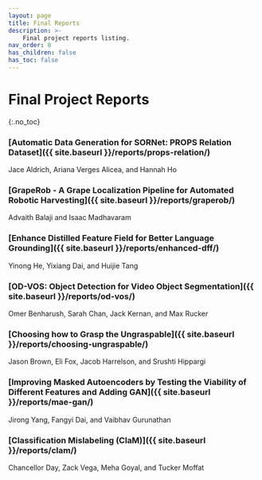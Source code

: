 ```yaml
---
layout: page
title: Final Reports
description: >-
    Final project reports listing.
nav_order: 8
has_children: false
has_toc: false
---
```


# Final Project Reports
{:.no_toc}


### [Automatic Data Generation for SORNet: PROPS Relation Dataset]({{ site.baseurl }}/reports/props-relation/)
Jace Aldrich, Ariana Verges Alicea, and Hannah Ho

### [GrapeRob - A Grape Localization Pipeline for Automated Robotic Harvesting]({{ site.baseurl }}/reports/graperob/)
Advaith Balaji and Isaac Madhavaram 

### [Enhance Distilled Feature Field for Better Language Grounding]({{ site.baseurl }}/reports/enhanced-dff/)
Yinong He, Yixiang Dai, and Huijie Tang

### [OD-VOS: Object Detection for Video Object Segmentation]({{ site.baseurl }}/reports/od-vos/)
Omer Benharush, Sarah Chan, Jack Kernan, and Max Rucker

### [Choosing how to Grasp the Ungraspable]({{ site.baseurl }}/reports/choosing-ungraspable/)
Jason Brown, Eli Fox, Jacob Harrelson, and Srushti Hippargi

### [Improving Masked Autoencoders by Testing the Viability of Different Features and Adding GAN]({{ site.baseurl }}/reports/mae-gan/)
Jirong Yang, Fangyi Dai, and Vaibhav Gurunathan

### [Classification Mislabeling (ClaM)]({{ site.baseurl }}/reports/clam/)
Chancellor Day, Zack Vega, Meha Goyal, and Tucker Moffat

<!-- ### [Example Project: A final project template for DeepRob]({{ site.baseurl }}/reports/example/)
Anthony Opipari, Xiaoxiao Du, Edmond Tong, Yifu Lu, Dalton Richardson, and Odest Chadwicke Jenkins

### [How-To: Make a project website for DeepRob]({{ site.baseurl }}/reports/how-to/)
Anthony Opipari
 -->